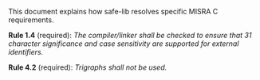 This document explains how safe-lib resolves specific MISRA C requirements.

**Rule 1.4** (required): *The compiler/linker shall be checked to ensure that 31 character
significance and case sensitivity are supported for external
identifiers.*

**Rule 4.2** (required): *Trigraphs shall not be used.*
